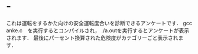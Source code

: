 # -
これは運転をするかた向けの安全運転度合いを診断できるアンケートです．
gcc anke.c　を実行するとコンパイルされ，
./a.outを実行するとアンケートが表示されます．
最後にパーセント換算された危険度がカテゴリーごと表示されます．
#
